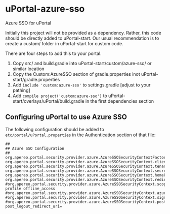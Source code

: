 # uPortal-azure-sso
Azure SSO for uPortal

Initially this project will not be provided as a dependency. Rather, this code should be directly added to uPortal-start.
Our usual recommendation is to create a custom/ folder in uPortal-start for custom code.

There are four steps to add this to your portal.
1. Copy src/ and build.gradle into uPortal-start/custom/azure-sso/ or similar location
2. Copy the Custom:AzureSSO section of gradle.properties inot uPortal-start/gradle.properties
3. Add `include 'custom:azure-sso'` to settings.gradle [adjust to your pathing]
4. Add `compile project('custom:azure-sso')` to uPortal-start/overlays/uPortal/build.gradle in the first dependencies section

## Configuring uPortal to use Azure SSO
The following configuration should be added to `etc/portal/uPortal.properties`
in the Authentication section of that file:

```
##
## Azure SSO Configuration
##
org.apereo.portal.security.provider.azure.AzureSSOSecurityContextFactory.enabled=true
org.apereo.portal.security.provider.azure.AzureSSOSecurityContext.clientID=
org.apereo.portal.security.provider.azure.AzureSSOSecurityContext.tenantID=
org.apereo.portal.security.provider.azure.AzureSSOSecurityContext.secret=
org.apereo.portal.security.provider.azure.AzureSSOSecurityContext.homePage=${portal.protocol}://${portal.server}${portal.context}
org.apereo.portal.security.provider.azure.AzureSSOSecurityContext.redirectEndpoint=/Login
#org.apereo.portal.security.provider.azure.AzureSSOSecurityContext.scopes=openid profile offline_access
#org.apereo.portal.security.provider.azure.AzureSSOSecurityContext.azureLogin=https://login.microsoftonline.com/
#org.apereo.portal.security.provider.azure.AzureSSOSecurityContext.signOutEndpoint=/oauth2/v2.0/logout/
#org.apereo.portal.security.provider.azure.AzureSSOSecurityContext.postSignOutFragment=?post_logout_redirect_uri=
```
